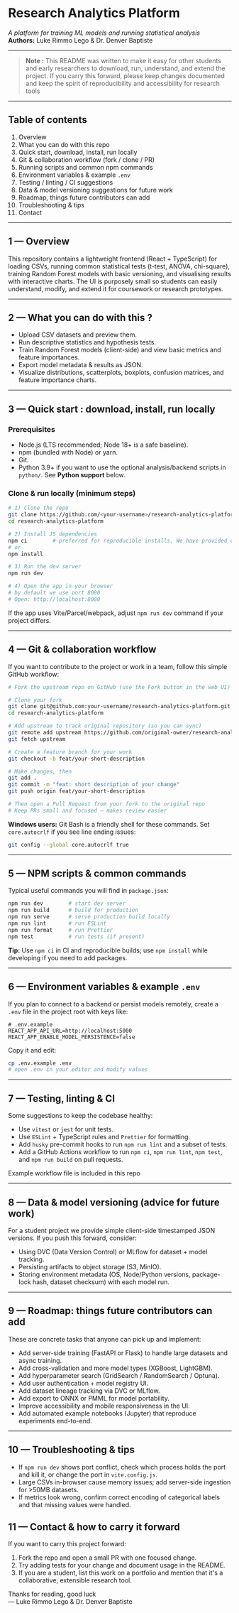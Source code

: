 # Research Analytics Platform

*A platform for training ML models and running statistical analysis*  
**Authors:** Luke Rimmo Lego & Dr. Denver Baptiste  

---

> **Note :** This README was written to make it easy for other students and early researchers to download, run, understand, and extend the project. If you carry this forward, please keep changes documented and keep the spirit of reproducibility and accessibility for research tools

---

## Table of contents
1. Overview  
2. What you can do with this repo  
3. Quick start, download, install, run locally  
4. Git & collaboration workflow (fork / clone / PR)  
5. Running scripts and common npm commands  
6. Environment variables & example `.env`  
7. Testing / linting / CI suggestions  
8. Data & model versioning suggestions for future work  
9. Roadmap, things future contributors can add  
10. Troubleshooting & tips  
11. Contact

---

## 1 — Overview
This repository contains a lightweight frontend (React + TypeScript) for loading CSVs, running common statistical tests (t-test, ANOVA, chi-square), training Random Forest models with basic versioning, and visualising results with interactive charts. The UI is purposely small so students can easily understand, modify, and extend it for coursework or research prototypes.

---

## 2 — What you can do with this ?
- Upload CSV datasets and preview them.  
- Run descriptive statistics and hypothesis tests.  
- Train Random Forest models (client-side) and view basic metrics and feature importances.  
- Export model metadata & results as JSON.  
- Visualize distributions, scatterplots, boxplots, confusion matrices, and feature importance charts.

---

## 3 — Quick start : download, install, run locally

### Prerequisites
- Node.js (LTS recommended; Node 18+ is a safe baseline).  
- npm (bundled with Node) or yarn.  
- Git.  
-  Python 3.9+ if you want to use the optional analysis/backend scripts in `python/`. See **Python support** below.

### Clone & run locally (minimum steps)
```bash
# 1) Clone the repo
git clone https://github.com/<your-username>/research-analytics-platform.git
cd research-analytics-platform

# 2) Install JS dependencies
npm ci        # preferred for reproducible installs. We have provided our package-lock.json that was generated
# or
npm install

# 3) Run the dev server
npm run dev

# 4) Open the app in your browser
# by default we use port 8080
# Open: http://localhost:8080
```

If the app uses Vite/Parcel/webpack, adjust `npm run dev` command if your project differs.

---

## 4 — Git & collaboration workflow 
If you want to contribute to the project or work in a team, follow this simple GitHub workflow:

```bash
# Fork the upstream repo on GitHub (use the Fork button in the web UI)

# Clone your fork
git clone git@github.com:your-username/research-analytics-platform.git
cd research-analytics-platform

# Add upstream to track original repository (so you can sync)
git remote add upstream https://github.com/original-owner/research-analytics-platform.git
git fetch upstream

# Create a feature branch for your work
git checkout -b feat/your-short-description

# Make changes, then
git add .
git commit -m "feat: short description of your change"
git push origin feat/your-short-description

# Then open a Pull Request from your fork to the original repo
# Keep PRs small and focused — makes review easier
```

**Windows users:** Git Bash is a friendly shell for these commands. Set `core.autocrlf` if you see line ending issues:
```bash
git config --global core.autocrlf true
```

---

## 5 — NPM scripts & common commands
Typical useful commands you will find in `package.json`:

```bash
npm run dev        # start dev server
npm run build      # build for production
npm run serve      # serve production build locally
npm run lint       # run ESLint
npm run format     # run Prettier
npm test           # run tests (if present)
```

**Tip:** Use `npm ci` in CI and reproducible builds; use `npm install` while developing if you need to add packages.

---


## 6 — Environment variables & example `.env`
If you plan to connect to a backend or persist models remotely, create a `.env` file in the project root with keys like:

```
# .env.example
REACT_APP_API_URL=http://localhost:5000
REACT_APP_ENABLE_MODEL_PERSISTENCE=false
```

Copy it and edit:
```bash
cp .env.example .env
# open .env in your editor and modify values
```

---

## 7 — Testing, linting & CI
Some suggestions to keep the codebase healthy:
- Use `vitest` or `jest` for unit tests.
- Use `ESLint` + TypeScript rules and `Prettier` for formatting.
- Add `husky` pre-commit hooks to run `npm run lint` and a subset of tests.
- Add a GitHub Actions workflow to run `npm ci`, `npm run lint`, `npm test`, and `npm run build` on pull requests.

Example workflow file is included in this repo

---

## 8 — Data & model versioning (advice for future work)
For a student project we provide simple client-side timestamped JSON versions. If you push this forward, consider:
- Using DVC (Data Version Control) or MLflow for dataset + model tracking.
- Persisting artifacts to object storage (S3, MinIO).
- Storing environment metadata (OS, Node/Python versions, package-lock hash, dataset checksum) with each model run.

---

## 9 — Roadmap: things future contributors can add
These are concrete tasks that anyone can pick up and implement:
- Add server-side training (FastAPI or Flask) to handle large datasets and async training.
- Add cross-validation and more model types (XGBoost, LightGBM).
- Add hyperparameter search (GridSearch / RandomSearch / Optuna).
- Add user authentication + model registry UI.
- Add dataset lineage tracking via DVC or MLflow.
- Add export to ONNX or PMML for model portability.
- Improve accessibility and mobile responsiveness in the UI.
- Add automated example notebooks (Jupyter) that reproduce experiments end-to-end.

---

## 10 — Troubleshooting & tips 
- If `npm run dev` shows port conflict, check which process holds the port and kill it, or change the port in `vite.config.js`.  
- Large CSVs in-browser cause memory issues; add server-side ingestion for >50MB datasets.  
- If metrics look wrong, confirm correct encoding of categorical labels and that missing values were handled.


## 11 — Contact & how to carry it forward
If you want to carry this project forward:
1. Fork the repo and open a small PR with one focused change.  
2. Try adding tests for your change and document usage in the README.  
3. If you are a student, list this work on a portfolio and mention that it's a collaborative, extensible research tool.

Thanks for reading, good luck  
— Luke Rimmo Lego & Dr. Denver Baptiste 
